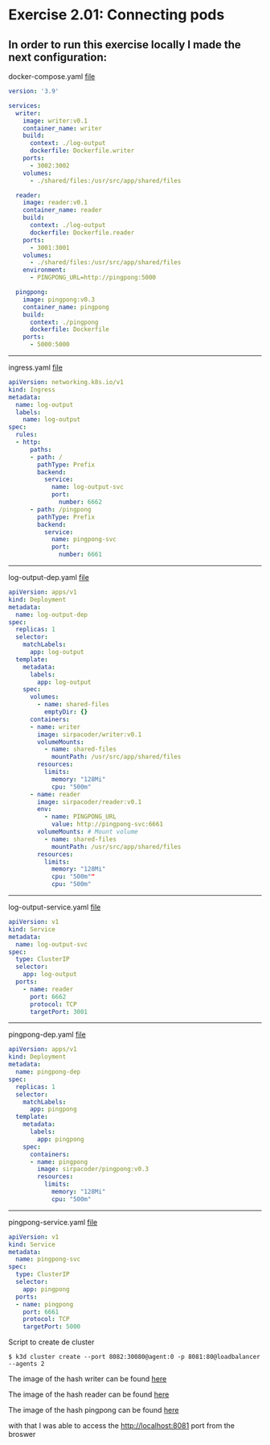 # Exercise 2.01: Connecting pods

## In order to run this exercise locally I made the next configuration:
docker-compose.yaml [file](./docker-compose.yml)
```yaml
version: '3.9'

services:
  writer:
    image: writer:v0.1
    container_name: writer
    build:
      context: ./log-output
      dockerfile: Dockerfile.writer
    ports:
      - 3002:3002
    volumes:
      - ./shared/files:/usr/src/app/shared/files

  reader:
    image: reader:v0.1
    container_name: reader
    build:
      context: ./log-output
      dockerfile: Dockerfile.reader
    ports:
      - 3001:3001
    volumes:
      - ./shared/files:/usr/src/app/shared/files
    environment:
      - PINGPONG_URL=http://pingpong:5000

  pingpong:
    image: pingpong:v0.3
    container_name: pingpong
    build:
      context: ./pingpong
      dockerfile: Dockerfile
    ports:
      - 5000:5000
```
___
ingress.yaml [file](./manifests/ingress.yaml)
```yaml
apiVersion: networking.k8s.io/v1
kind: Ingress
metadata:
  name: log-output
  labels:
    name: log-output
spec:
  rules:
  - http:
      paths:
      - path: /
        pathType: Prefix
        backend:
          service:
            name: log-output-svc
            port: 
              number: 6662
      - path: /pingpong
        pathType: Prefix
        backend:
          service:
            name: pingpong-svc
            port: 
              number: 6661
```
___
log-output-dep.yaml [file](./manifests/log-output-dep.yml)
```yaml
apiVersion: apps/v1
kind: Deployment
metadata:
  name: log-output-dep
spec:
  replicas: 1
  selector:
    matchLabels:
      app: log-output
  template:
    metadata:
      labels:
        app: log-output
    spec:
      volumes:
        - name: shared-files
          emptyDir: {}
      containers:
      - name: writer
        image: sirpacoder/writer:v0.1
        volumeMounts:
          - name: shared-files
            mountPath: /usr/src/app/shared/files
        resources:
          limits:
            memory: "128Mi"
            cpu: "500m"
      - name: reader
        image: sirpacoder/reader:v0.1
        env:
          - name: PINGPONG_URL
            value: http://pingpong-svc:6661
        volumeMounts: # Mount volume
          - name: shared-files
            mountPath: /usr/src/app/shared/files
        resources:
          limits:
            memory: "128Mi"
            cpu: "500m""
            cpu: "500m"
```
___
log-output-service.yaml [file](./manifests/log-output-service.yaml)
```yaml
apiVersion: v1
kind: Service
metadata:
  name: log-output-svc
spec:
  type: ClusterIP
  selector:
    app: log-output
  ports:
    - name: reader
      port: 6662
      protocol: TCP
      targetPort: 3001
```
___
pingpong-dep.yaml [file](./manifests/pingpong-dep.yml)
```yaml
apiVersion: apps/v1
kind: Deployment
metadata:
  name: pingpong-dep
spec:
  replicas: 1
  selector:
    matchLabels:
      app: pingpong
  template:
    metadata:
      labels:
        app: pingpong
    spec:
      containers:
      - name: pingpong
        image: sirpacoder/pingpong:v0.3
        resources:
          limits:
            memory: "128Mi"
            cpu: "500m"

```
___
pingpong-service.yaml [file](./manifests/pingpong-service.yaml)
```yaml
apiVersion: v1
kind: Service
metadata:
  name: pingpong-svc
spec:
  type: ClusterIP
  selector:
    app: pingpong
  ports:
  - name: pingpong
    port: 6661
    protocol: TCP
    targetPort: 5000
```


Script to create de cluster
```
$ k3d cluster create --port 8082:30080@agent:0 -p 8081:80@loadbalancer --agents 2
```

The image of the hash writer can be found [here](https://hub.docker.com/r/sirpacoder/writer)

The image of the hash reader can be found [here](https://hub.docker.com/r/sirpacoder/reader)

The image of the hash pingpong can be found [here](https://hub.docker.com/r/sirpacoder/pingpong)

with that I was able to access the [http://localhost:8081](http://localhost:8081) port from the broswer